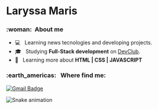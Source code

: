 # Laryssa Maris

<h3> :woman: &nbsp;About me  </h3>

- 💻 &nbsp; Learning news tecnologies and developing projects.
- 🎓 &nbsp; Studying **Full-Stack development** on <a href="https://rodolfomori.com.br/pagina-de-espera/">DevClub</a>.
- 🎯 &nbsp; Learning more about **HTML | CSS | JAVASCRIPT**


<h3> :earth_americas: &nbsp; Where find me: </h3> 

[![Gmail Badge](https://img.shields.io/badge/-laryssajsm@gmail.com-006bed?style=flat-square&logo=Gmail&logoColor=white&link=mailto:laryssajsm@gmail.com)](mailto:laryssalmjs@gmail.com)

![Snake animation](https://github.com/laryjsm/laryjsm/blob/output/github-contribution-grid-snake.svg)
